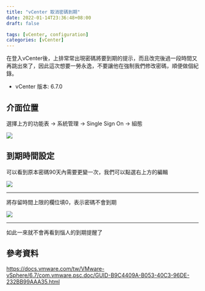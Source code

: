 ```yaml
---
title: "vCenter 取消密碼到期"
date: 2022-01-14T23:36:48+08:00
draft: false

tags: [vCenter, configuration]
categories: [vCenter]
---
```


在登入vCenter後，上排常常出現密碼將要到期的提示，而且改完後過一段時間又再跳出來了，因此這次想要一勞永逸，不要讓他在強制我們修改密碼，順便做個紀錄。

- vCenter 版本: 6.7.0

## 介面位置
選擇上方的功能表 -> 系統管理 -> Single Sign On -> 組態

![](https://i.imgur.com/UsN2ovJ.png)

## 到期時間設定
可以看到原本密碼90天內需要更變一次，我們可以點選右上方的編輯

![](https://i.imgur.com/EDSQ4tB.png)

---

將存留時間上限的欄位填0，表示密碼不會到期

![](https://i.imgur.com/78B3x5V.png)

---

如此一來就不會再看到惱人的到期提醒了

## 參考資料
https://docs.vmware.com/tw/VMware-vSphere/6.7/com.vmware.psc.doc/GUID-B9C4409A-B053-40C3-96DE-232BB99AAA35.html

